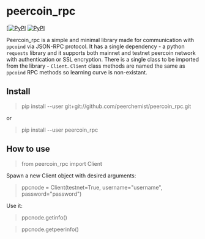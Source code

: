# peercoin_rpc

[[![PyPI](https://img.shields.io/pypi/v/nine.svg?maxAge=2592000)](https://pypi.python.org/pypi/peercoin_rpc/0.3)
[![PyPI](https://img.shields.io/pypi/pyversions/Django.svg?maxAge=2592000)](https://pypi.python.org/pypi/peercoin_rpc/0.3)

Peercoin_rpc is a simple and minimal library made for communication with `ppcoind` via JSON-RPC protocol.
It has a single dependency - a python `requests` library and it supports both mainnet and testnet peercoin network with authentication or SSL encryption.
There is a single class to be imported from the library - `Client`.
`Client` class methods are named the same as `ppcoind` RPC methods so learning curve is non-existant.

## Install

> pip install --user git+git://github.com/peerchemist/peercoin_rpc.git

or

> pip install --user peercoin_rpc

## How to use

> from peercoin_rpc import Client

Spawn a new Client object with desired arguments:

> ppcnode = Client(testnet=True, username="username", password="password")

Use it:

> ppcnode.getinfo()

> ppcnode.getpeerinfo()


